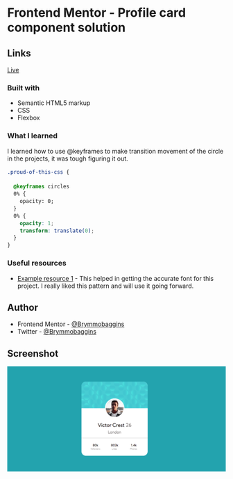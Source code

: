 # Frontend Mentor - Profile card component solution


## Links

[Live](https://brymmobaggins.github.io/Profile-card-component/)


### Built with

- Semantic HTML5 markup
- CSS
- Flexbox
  
  
### What I learned

I learned how to use @keyframes to make transition movement of the circle in the projects, it was tough figuring it out.

```css
.proud-of-this-css {
  
  @keyframes circles 
  0% {
    opacity: 0;
  }
  0% {
    opacity: 1;
    transform: translate(0);
  }
}

```

### Useful resources

- [Example resource 1](https://Googlefont.com) - This helped in getting the accurate font for this project. I really liked this pattern and will use it going forward.

## Author

- Frontend Mentor - [@Brymmobaggins](https://www.frontendmentor.io/profile/brymmobaggins)
- Twitter - [@Brymmobaggins](https://www.twitter.com/brymmobaggins)


## Screenshot

![Project img!](./img/../images/Profilecardcompnonet_Sreenshot.png)

